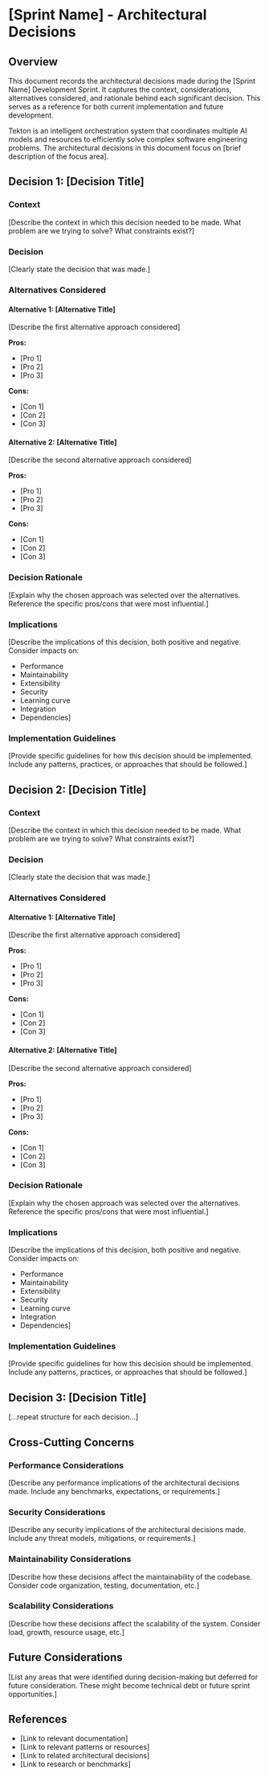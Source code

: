 # [Sprint Name] - Architectural Decisions

## Overview

This document records the architectural decisions made during the [Sprint Name] Development Sprint. It captures the context, considerations, alternatives considered, and rationale behind each significant decision. This serves as a reference for both current implementation and future development.

Tekton is an intelligent orchestration system that coordinates multiple AI models and resources to efficiently solve complex software engineering problems. The architectural decisions in this document focus on [brief description of the focus area].

## Decision 1: [Decision Title]

### Context

[Describe the context in which this decision needed to be made. What problem are we trying to solve? What constraints exist?]

### Decision

[Clearly state the decision that was made.]

### Alternatives Considered

#### Alternative 1: [Alternative Title]

[Describe the first alternative approach considered]

**Pros:**
- [Pro 1]
- [Pro 2]
- [Pro 3]

**Cons:**
- [Con 1]
- [Con 2]
- [Con 3]

#### Alternative 2: [Alternative Title]

[Describe the second alternative approach considered]

**Pros:**
- [Pro 1]
- [Pro 2]
- [Pro 3]

**Cons:**
- [Con 1]
- [Con 2]
- [Con 3]

### Decision Rationale

[Explain why the chosen approach was selected over the alternatives. Reference the specific pros/cons that were most influential.]

### Implications

[Describe the implications of this decision, both positive and negative. Consider impacts on:
- Performance
- Maintainability
- Extensibility
- Security
- Learning curve
- Integration
- Dependencies]

### Implementation Guidelines

[Provide specific guidelines for how this decision should be implemented. Include any patterns, practices, or approaches that should be followed.]

## Decision 2: [Decision Title]

### Context

[Describe the context in which this decision needed to be made. What problem are we trying to solve? What constraints exist?]

### Decision

[Clearly state the decision that was made.]

### Alternatives Considered

#### Alternative 1: [Alternative Title]

[Describe the first alternative approach considered]

**Pros:**
- [Pro 1]
- [Pro 2]
- [Pro 3]

**Cons:**
- [Con 1]
- [Con 2]
- [Con 3]

#### Alternative 2: [Alternative Title]

[Describe the second alternative approach considered]

**Pros:**
- [Pro 1]
- [Pro 2]
- [Pro 3]

**Cons:**
- [Con 1]
- [Con 2]
- [Con 3]

### Decision Rationale

[Explain why the chosen approach was selected over the alternatives. Reference the specific pros/cons that were most influential.]

### Implications

[Describe the implications of this decision, both positive and negative. Consider impacts on:
- Performance
- Maintainability
- Extensibility
- Security
- Learning curve
- Integration
- Dependencies]

### Implementation Guidelines

[Provide specific guidelines for how this decision should be implemented. Include any patterns, practices, or approaches that should be followed.]

## Decision 3: [Decision Title]

[...repeat structure for each decision...]

## Cross-Cutting Concerns

### Performance Considerations

[Describe any performance implications of the architectural decisions made. Include any benchmarks, expectations, or requirements.]

### Security Considerations

[Describe any security implications of the architectural decisions made. Include any threat models, mitigations, or requirements.]

### Maintainability Considerations

[Describe how these decisions affect the maintainability of the codebase. Consider code organization, testing, documentation, etc.]

### Scalability Considerations

[Describe how these decisions affect the scalability of the system. Consider load, growth, resource usage, etc.]

## Future Considerations

[List any areas that were identified during decision-making but deferred for future consideration. These might become technical debt or future sprint opportunities.]

## References

- [Link to relevant documentation]
- [Link to relevant patterns or resources]
- [Link to related architectural decisions]
- [Link to research or benchmarks]